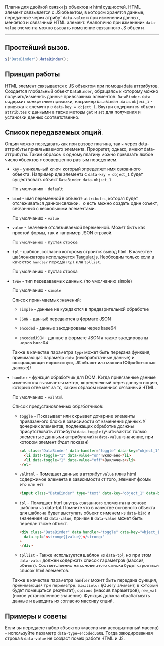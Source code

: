 Плагин для двойной связки js объектов и html сущностей. HTML элемент связывается с JS объектом, в котором хранятся данные,
переданные через атрибут `data-value` и при изменении данных, меняется и связанный HTML элемент. Аналогично при изменении 
`data-value` элемента можно вызвать изменение связанного JS объекта.

***

## Простейший вызов.

```javascript
$('DataBinder').dataBinder();
```

## Принцип работы

HTML элемент связывается с JS объектом при помощи data аттрибутов. Создается глобальный объект `DataBinder`, обращаясь 
к которому можно получить/изменить данные привязанных элементов. `DataBinder.data` содержит конкретные привязки, например 
`DataBinder.data.object_1` - привязка к элементу с `data-key = object_1`. Внутри содержится объект `attributes` с данными а 
также методы `get` и `set` для получения и установки данных соответственно.

## Список передаваемых опций.

Опции можно передавать как при вызове плагина, так и через data-аттрибуты привязываемого элемента. Приоритет, однако, имеют 
data-аттрибуты. Таким образом к одному плагину можно привязать любое число объектов с соовершенно разным поведением.

* `key` - уникальный ключ, который определяет имя связанного объекта. Например для элемента с `data-key = object_1` будет 
существовать объект `DataBinder.data.object_1`
    
    По умолчанию - `default`

* `bind` - имя переменной в объекте `attributes`, которая будет отслеживаться данной связкой. То есть можно создать один
объект, связанный с несколькими элементами.

    По умолчанию - `value`

* `value` - значение отслеживаемой переменной. Может быть как простой формы, так и например JSON строкой.

    По умолчанию - пустая строка

* `tpl` - шаблон, согласно которому строится вывод html. В качестве шаблонизатора используется
[Tangular.js](https://github.com/totaljs/Tangular). Необходим только если в качестве `handler` передан
`tpl` или `tpllist`.

    По умолчанию - пустая строка

* `type` - тип передаваемых данных. (по умолчанию simple)

    По умолчанию - `simple`
    
    Список принимаемых значений:
    
    * `simple` - данные не нуждаются в предварительной обработке
    
    * `JSON` - данныё передаются в формате JSON
    
    * `encoded` - данные закодированы через base64
    
    * `encodedJSON` - данные в формате JSON а также закодированы через base64
    
    Также в качестве параметра `type` может быть передана функция, принимающая параметр `data` (необработанные данные) и возвращающая
    переменную, JS объект или массив (Обработанные данные)/

* `handler` - функция обработчик для DOM. Когда привязанные данные изменяются вызывается метод, определенный через данную опцию, 
который отвечает за то, каким образом изменися связанный HTML. 

    По умолчанию - `valhtml`
  
    Список предустановленных обработчиков:
    
    * `toggle` - Показывает или скрывает дочерние элементы привязанного блока в зависимости от изменения данных. У дочерних
    элементов, подлежащих обработке должны присутствовать аттрибуты `data-toggle` (учитываются только элементы с данными
    аттрибутами) и `data-value` (значение, при котором элемент будет показан)
        ```html
        <ul class="DataBinder" data-handler="toggle" data-key="object_1" data-bind="value" data-value="on">
          <li data-toggle="1" data-value="on">Включено</li>
          <li data-toggle="1" data-value="off">Выключено</li>
        </ul>
        ```
    
    * `valhtml` - Помещает данные в аттрибут `value` или в html содержимое элемента в зависимости от того, элемент формы это или нет
        ```html
        <input class="DataBinder" type="text" data-key="object_1" data-bind="value" data-handler="valhtml" data-value="{Значение}"/>
        ```
    
    * `tpl` - Помещает html внутрь связанного элемента на основе шаблона из data-tpl. Помните что в качестве основного 
    объекта для шаблона будет выступать объект с именем из `data-bind` и значением из `data-value`, причем в `data-value`
    может быть передан также объект.
        ```html
        <div class="DataBinder" data-handler="toggle" data-key="object_1" data-bind="value" data-value="{Значение}"
          data-tpl="<strong>{{value}}</strong>"
        >         
        </div>
        ```
    
    * `tpllist` - Также используется шаблон из `data-tpl`, но при этом `data-value` должен содержать список параметров 
    (массив, объект). Соответственно на основе этого списка будет строиться список html элементов.
    
    Также в качестве параметра `handler` может быть передана функция, принимающая три параметра: 
    `$initiator` (jQuery элемент, в который будет помещаться результат), `options` (массив параметров), `new_val` 
    (новое установленное значение). Функция должна обрабатывать данные и выводить их согласно массиву опций.
    
## Примеры и советы

Если вы передаете набор объектов (массив или ассоциативный массив) - используйте параметр `data-type=encodedJSON`. Тогда
закодированная строка в `data-value` не создаст помех работе HTML и JS.
